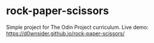# rock-paper-scissors
Simple project for The Odin Project curriculum.
Live demo: https://d0wnsider.github.io/rock-paper-scissors/